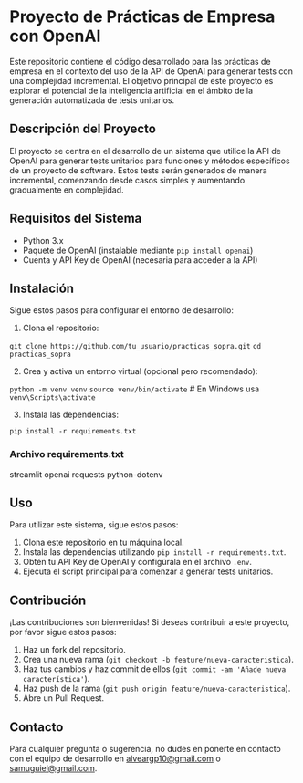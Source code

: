# Proyecto de Prácticas de Empresa con OpenAI

Este repositorio contiene el código desarrollado para las prácticas de empresa en el contexto del uso de la API de OpenAI para generar tests con una complejidad incremental. El objetivo principal de este proyecto es explorar el potencial de la inteligencia artificial en el ámbito de la generación automatizada de tests unitarios.

## Descripción del Proyecto

El proyecto se centra en el desarrollo de un sistema que utilice la API de OpenAI para generar tests unitarios para funciones y métodos específicos de un proyecto de software. Estos tests serán generados de manera incremental, comenzando desde casos simples y aumentando gradualmente en complejidad.

## Requisitos del Sistema

- Python 3.x
- Paquete de OpenAI (instalable mediante `pip install openai`)
- Cuenta y API Key de OpenAI (necesaria para acceder a la API)

## Instalación

Sigue estos pasos para configurar el entorno de desarrollo:

1. Clona el repositorio:

`git clone https://github.com/tu_usuario/practicas_sopra.git`
`cd practicas_sopra`

2. Crea y activa un entorno virtual (opcional pero recomendado):

`python -m venv venv`
`source venv/bin/activate`  # En Windows usa `venv\Scripts\activate`


3. Instala las dependencias:

`pip install -r requirements.txt`

### Archivo requirements.txt

streamlit
openai
requests
python-dotenv

## Uso

Para utilizar este sistema, sigue estos pasos:

1. Clona este repositorio en tu máquina local.
2. Instala las dependencias utilizando `pip install -r requirements.txt`.
3. Obtén tu API Key de OpenAI y configúrala en el archivo `.env`.
4. Ejecuta el script principal para comenzar a generar tests unitarios.



## Contribución

¡Las contribuciones son bienvenidas! Si deseas contribuir a este proyecto, por favor sigue estos pasos:

1. Haz un fork del repositorio.
2. Crea una nueva rama (`git checkout -b feature/nueva-caracteristica`).
3. Haz tus cambios y haz commit de ellos (`git commit -am 'Añade nueva característica'`).
4. Haz push de la rama (`git push origin feature/nueva-caracteristica`).
5. Abre un Pull Request.

## Contacto

Para cualquier pregunta o sugerencia, no dudes en ponerte en contacto con el equipo de desarrollo en alveargp10@gmail.com o samuguiel@gmail.com.
